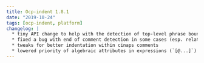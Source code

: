 ```yaml
---
title: Ocp-indent 1.8.1
date: "2019-10-24"
tags: [ocp-indent, platform]
changelog: |
  * tiny API change to help with the detection of top-level phrase boundaries
  * fixed a bug with end of comment detection in some cases (esp. related to cinaps)
  * tweaks for better indentation within cinaps comments
  * lowered priority of algebraic attributes in expressions (`[@...]`) to better match the actual meaning.
---
```


